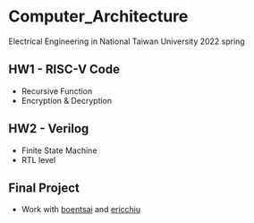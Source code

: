 # Computer_Architecture
Electrical Engineering in National Taiwan University 2022 spring

## HW1 - RISC-V Code
* Recursive Function
* Encryption & Decryption

## HW2 - Verilog 
* Finite State Machine
* RTL level

## Final Project
* Work with [boentsai](https://github.com/Boentsai) and [ericchiu](https://github.com/inQuitiVe)
